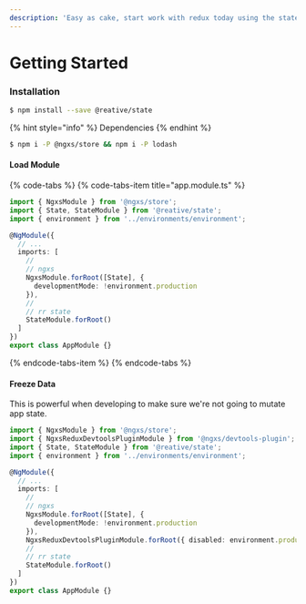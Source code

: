 ```yaml
---
description: 'Easy as cake, start work with redux today using the state package.'
---
```


# Getting Started

### Installation

```bash
$ npm install --save @reative/state
```

{% hint style="info" %}
Dependencies
{% endhint %}

```bash
$ npm i -P @ngxs/store && npm i -P lodash
```

#### Load Module

{% code-tabs %}
{% code-tabs-item title="app.module.ts" %}
```typescript
import { NgxsModule } from '@ngxs/store';
import { State, StateModule } from '@reative/state';
import { environment } from '../environments/environment';

@NgModule({
  // ...
  imports: [
    //
    // ngxs
    NgxsModule.forRoot([State], {
      developmentMode: !environment.production
    }),
    //
    // rr state
    StateModule.forRoot()
  ]
})
export class AppModule {}
```
{% endcode-tabs-item %}
{% endcode-tabs %}

#### Freeze Data

This is powerful when developing to make sure we're not going to mutate app state.

```typescript
import { NgxsModule } from '@ngxs/store';
import { NgxsReduxDevtoolsPluginModule } from '@ngxs/devtools-plugin';
import { State, StateModule } from '@reative/state';
import { environment } from '../environments/environment';

@NgModule({
  // ...
  imports: [
    //
    // ngxs
    NgxsModule.forRoot([State], {
      developmentMode: !environment.production
    }),
    NgxsReduxDevtoolsPluginModule.forRoot({ disabled: environment.production }),
    //
    // rr state
    StateModule.forRoot()
  ]
})
export class AppModule {}
```

